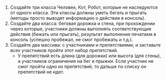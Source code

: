 1. Создайте три класса Человек, Кот, Робот, которые не наследуются от одного класса. Эти классы должны уметь бегать и 
прыгать (методы просто выводят информацию о действии в консоль).
2. Создайте два класса: беговая дорожка и стена, при прохождении через которые, участники должны выполнять 
   соответствующие действия (бежать или прыгать), результат выполнения печатаем в консоль
   (успешно пробежал, не смог пробежать и т.д.).
3. Создайте два массива: с участниками и препятствиями, и заставьте всех участников пройти этот набор препятствий.
   * У препятствий есть длина (для дорожки) или высота (для стены), а участников ограничения на бег и прыжки. 
     Если участник не смог пройти одно из препятствий, то дальше по списку он препятствий не идет.
